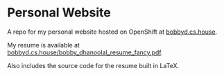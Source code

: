 # Personal Website


A repo for my personal website hosted on OpenShift at [bobbyd.cs.house](https://bobbyd.cs.house).

My resume is available at [bobbyd.cs.house/bobby_dhanoolal_resume_fancy.pdf](https://bobbyd.cs.house/bobby_dhanoolal_resume_fancy.pdf).


Also includes the source code for the resume built in LaTeX.
